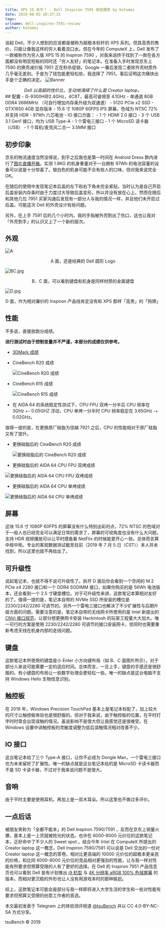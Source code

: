 ```yaml
---
title: XPS 15 杀手？ - Dell Inspiron 7591 体验报告 by kotomei
date: 2019-08-03 10:37:32
tags:
urlname: dell-inspiron-7591-review
author: kotomei
---
```


谈起 Dell，不少人想到的应该都是被称为超极本标杆的 XPS 系列。但其高贵的售价，只能让像我这样的穷人看着流口水。但在今年的 ComputeX 上，Dell 发布了一款被称作为穷人版 XPS 15 的 Inspiron 7590 ，对我来说终于找到了一款在各方面都没有明显短板的同时还「穷人友好」的笔记本。在准备入手时发现京东上 7590 的换壳减价版 7951 正在秒杀促销，Google 一番后发现二者除外壳材质外几乎毫无差别。于是为了钱包能更轻松些，我选择了 7951。事后证明这次痛快出手是个正确的决定。 <!-- more -->
![Banner](https://i.loli.net/2019/07/09/5d236cb3c955866972.jpg)

<center><i>Dell 以高超的性价比，生动地演绎了什么是 Creator laptop。</i> </center>
## 配置
 - i5-9300H@2.4GHz，4C8T，最高可睿频至 4.1GHz
 - 单通道 8GB DDR4 2666MHz （可自行增加内存条升级为双通道）
 - 512G PCIe x2 SSD
 - GTX1650 4GB 显存版本
 - 15.6 寸 1080P 60FPS IPS 屏幕，色域为 NTSC 72% 并支持 HDR
 - 97Wh 六芯电池
 - IO 接口方面：
     - 1 个 HDMI 2.0 接口
     - 3 个 USB 3.1 Gen1 接口，均为 USB Type-A
     - 1 个雷电三接口
     - 1 个 MicroSD 读卡器（USB）
     - 1 个耳机/麦克风二合一 3.5MM 接口 

## 初步印象
京东的物流速度当然没得说，到手之后我也是第一时间在 Android Dress 群内进行了[图片直播开箱](https://t.me/AndroidDress/893718)。实测 1.9KG 的机身重量对于一台拥有 97Wh 的电池容量的设备可以说是十分惊喜了。银白色的机身可能不合有些人的口味，但对我来说完全 OK。

在随后的使用中发现笔记本后盖的左下和右下角未完全紧贴，当时认为是自己开启后盖安装内存条时由于力度过大导致后盖变形，所以并没有放在心上。然而在随后和其他几位 7951 买家沟通后发现有一部分人与我的情况一样，并且他们未开启过后盖。可能这次 Dell 的外壳设计有些问题。

另外，在上手 7591 后的几个小时内，我的手指被外壳割出了伤口，这也让我对「外壳割手」的认识又上了一个新的层次。

## 外观
![A](https://i.loli.net/2019/07/08/5d22f5761830c81269.jpg)

<center>A 面，还是经典的 Dell 圆形 Logo</center>

![BC.jpg](https://i.loli.net/2019/07/08/5d22f57f3833679487.jpg)

<center>B、C 面，可以看到键盘和机身是同样材质的金属键盘</center>

![D.jpg](https://i.loli.net/2019/07/08/5d22f5785a3f971570.jpg)

<center>D 面，作为相对廉价的 Inspiron 产品线肯定没有和 XPS 那样「高贵」的「狗牌」</center>

## 性能
不多说，直接放跑分成绩。

**进行测试时由于控制变量并不严谨，本部分的成绩仅供参考。**

 - [3DMark 成绩](https://www.3dmark.com/3dm/36847865)


  - CineBench R20 成绩
  
    ![CineBench R20 成绩](https://i.loli.net/2019/07/05/5d1f193e031f955529.jpg)

 - CineBench R15 成绩

   ![ CineBench R15 成绩](https://i.loli.net/2019/07/05/5d1f19ab97b0183232.jpg)

- 在 AIDA 64 的系统稳定性测试下，CPU FPU 双烤一分半后 CPU 频率在 3GHz +- 0.05GHZ 浮动，CPU 单烤一分半时 CPU 频率稳定在 3.65GHz -+ 0.02GHz。

值得一提的是，在更换原厂硅脂为信越 7921 之后，CPU 的性能相对于原厂硅脂又有了提升。

 - 更换硅脂后的 CineBench R20 成绩

   ![更换硅脂后的 CineBench R20 成绩](https://i.loli.net/2019/07/05/5d1f1aefce90758420.jpg)

 - 更换硅脂后的 AIDA 64 CPU FPU 双烤成绩

  ![更换硅脂后的 AIDA 64 CPU FPU 双烤成绩](https://i.loli.net/2019/07/05/5d1f1b9ccca3c15200.jpg)

 - 更换硅脂后的 AIDA 64 CPU 单烤成绩

  ![更换硅脂后的 AIDA 64 CPU 单烤成绩](https://i.loli.net/2019/07/05/5d1f1b699866790398.jpg)

## 屏幕
这块 15.6 寸 1080P 60FPS 的屏幕没有什么特别出彩的点，72% NTSC 的色域对于一般人也已经完全可以满足日常的需求了，屏幕的可视角度也没有什么大问题。支持 HDR 视频播放可以让平时摸鱼看 NetFlix 的时候能更开心一些。总体而言算中规中矩。专业的客观数据测试截至目前（2019 年 7 月 5 日（CST））本人并未找到，所以这里也就不再给出了。

## 可升级性
说起笔记本，也就不得不说可升级性了。拆开 D 面后你会看到一个空闲的 M.2 PCIe x4 2280 接口和一个 DDR4 SODIMM 接口，如果你购买的是 56Wh 电池版本，还会看到一个 2.5 寸硬盘槽位。对于可升级性来讲，这款笔记本算相对友好的了。值得一提的是，笔记本自带的 NVMe SSD 所安装的槽位是 2230/2242/2280 可调节的。另外一个雷电三接口也解决了不少扩展性与后期升级方面的问题。需要注意的是，笔记本自带的无线网卡所使用的是 Intel 新提出的 [CNVi 接口规范](https://www.intel.com/content/www/us/en/support/articles/000026155/network-and-i-o/wireless-networking.html)，让部分想更换网卡安装 Hackintosh 的玩家工程量大大加大。唯一可行的方案是使用 2230/2242/2280 可调节的接口安装网卡，但同时也需要重新考虑天线在机身内部的走线问题。

## 键盘
这款笔记本所使用的键盘是小 Enter 小方向键布局（如 B、C 面图片所示），对于部分人来说可能需要一定的适应时间。总体而言，一旦上手，键盘的手感还是很舒服的。有小键盘的布局让一些数字处理会更轻松一些。唯一的缺点是这台电脑不支持 Windows Hello 生物信息识别。

## 触控板
在 2019 年，Windows Precision TouchPad 基本上是笔记本标配了，加上较大的尺寸让触控板体验也是很舒服的。但对于我来说，由于触控板的位置，在平时打字时时常会出现误触的情况。虽说影响不是很大但让我感觉还是很难受。在 Windows 设置中讲触控板的灵敏度调整为低后误触情况相对改善不少。

## IO 接口
这台笔记本给了三个 Type-A 接口，让你不必成为 Dongle Man，一个雷电三接口也为未来留好了扩展性。唯一的缺点就是这台笔记本给的是 MicroSD 卡读卡器而不是 SD 卡读卡器，不过对于我来说问题不是很大。

## 音响
由于平时主要是使用耳机，再加上是一双木耳朵。所以这里也不做过多评价。

## 一点后话
被朋友笑称为「全都不能本」的 Dell Inspiron 7590/7591 ，反而在京东上销量火爆，基本上是一上货就被抢光的状态。也许在 6000-8000 元价位的这款笔记本，正好命中了不少人的 Sweet spot 。结合今年 Intel 在 ComputeX 所提出的 Creator laptop 这一概念，Dell Inspiron 7590/7591 可以说是 Dell 交出的一份对 Creator laptop 这一概念的答卷。相对比更高端的 10000 元价位的超极本更亲民的价格，和比同 6000-8000 元价位的竞品相对更强劲的性能，让与我一样对性能有所要求但预算受限的人有了更好的选择。在 Dell 的 Inspiron 7951 产品信息页也可以看到 Dell 是有计划推出 [i9 机型](https://www.dell.com/support/manuals/cn/zh/cnbsd1/inspiron-15-7591-laptop/inspiron-7591-setup-and-specifications/%E5%A4%84%E7%90%86%E5%99%A8?guid=guid-bfa52f40-8ad1-4df0-8d0f-942766bc2118&lang=zh-cn) 与 [4K 分辨率 aRGB 100% 色域屏幕](https://www.dell.com/support/manuals/cn/zh/cnbsd1/inspiron-15-7591-laptop/inspiron-7591-setup-and-specifications/%E6%98%BE%E7%A4%BA%E5%B1%8F?guid=guid-f505183e-3d38-4821-8379-1692d4705207&lang=zh-cn) 的版本。而相对更沉稳的外形也让人没有用游戏本时的那种尴尬。

综上，这款笔记本可能会是部分与我一样即将进入大学生活的学生和一些对性能有要求但预算又受限的创意工作者的首选。

本文最初发表于 Telegram 上的体验测评频道 [@tsuBench](https://t.me/tsuBench/888) 并以 CC 4.0-BY-NC-SA 方式分享。

tsuBench © 2019
